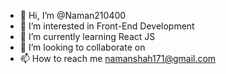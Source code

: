 - 👋 Hi, I’m @Naman210400
- 👀 I’m interested in Front-End Development
- 🌱 I’m currently learning React JS
- 💞️ I’m looking to collaborate on 
- 📫 How to reach me namanshah171@gmail.com

<!---
Naman210400/Naman210400 is a ✨ special ✨ repository because its `README.md` (this file) appears on your GitHub profile.
You can click the Preview link to take a look at your changes.
--->
